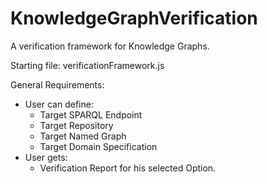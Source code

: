 # KnowledgeGraphVerification
A verification framework for Knowledge Graphs.

Starting file: verificationFramework.js

General Requirements:

* User can define:
   * Target SPARQL Endpoint
   * Target Repository
   * Target Named Graph
   * Target Domain Specification
* User gets:
   * Verification Report for his selected Option.